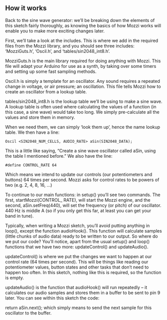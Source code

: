 ## How it works

Back to the sine wave generator: we’ll be breaking down the elements of this sketch fairly thoroughly, as knowing the basics of how Mozzi works will enable you to make more exciting changes later. 

First, we’ll take a look at the includes. This is where we add in the required files from the Mozzi library, and you should see three includes: ‘MozziGuts.h’, ‘Oscil.h’, and ‘tables/sin2048_int8.h’. 

MozziGuts.h is the main library required for doing anything with Mozzi. This file will adapt your Arduino for use as a synth, by taking over some timers and setting up some fast sampling methods. 

Oscil.h is simply a template for an oscillator. Any sound requires a repeated change in voltage, or air pressure; an oscillation. This file tells Mozzi how to create an oscillator from a lookup table. 

tables/sin2048_int8.h is the lookup table we’ll be using to make a sine wave. A lookup table is often used where calculating the values of a function (in this case, a sine wave) would take too long. We simply pre-calculate all the values and store them in memory. 

When we need them, we can simply ‘look them up’, hence the name lookup table. We then have a line:

```
Oscil <SIN2048_NUM_CELLS, AUDIO_RATE> aSin(SIN2048_DATA);
```


This is a little like saying, “Create a sine wave oscillator called aSin, using the table I mentioned before.” We also have the line:

```
#define CONTROL_RATE 64 
```


Which means we intend to update our controls (our potentiometers and buttons) 64 times per second. Mozzi asks for control rates to be powers of two (e.g. 2, 4, 8, 16, …) 

To continue to our main functions: in setup() you’ll see two commands. The first, startMozzi(CONTROL_ RATE), will start the Mozzi engine, and the second, aSin.setFreq(440), will set the frequency (or pitch) of our oscillator. 440 Hz is middle A (so if you only get this far, at least you can get your band in tune). 

Typically, when writing a Mozzi sketch, you’ll avoid putting anything in loop(), except the function audioHook(). This function will calculate samples (little chunks of audio data) ready to be written to our output. So where do we put our code? You’ll notice, apart from the usual setup() and loop() functions that we have two more: updateControl() and updateAudio(). 

updateControl() is where we put the changes we want to happen at our control rate (64 times per second). This will be things like reading our potentiometer values, button states and other tasks that don’t need to happen too often. In this sketch, nothing like this is required, so the function is empty. 

updateAudio() is the function that audioHook() will run repeatedly – it calculates our audio samples and stores them in a buffer to be sent to pin 9 later. You can see within this sketch the code: 

return aSin.next(); which simply means to send the next sample for this oscillator to the buffer. 
